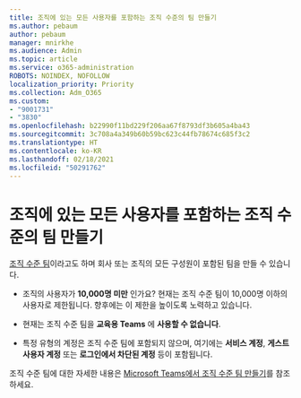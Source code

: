 ```yaml
---
title: 조직에 있는 모든 사용자를 포함하는 조직 수준의 팀 만들기
ms.author: pebaum
author: pebaum
manager: mnirkhe
ms.audience: Admin
ms.topic: article
ms.service: o365-administration
ROBOTS: NOINDEX, NOFOLLOW
localization_priority: Priority
ms.collection: Adm_O365
ms.custom:
- "9001731"
- "3830"
ms.openlocfilehash: b22990f11bd229f206aa67f8793df3b605a4ba43
ms.sourcegitcommit: 3c708a4a349b60b59bc623c44fb78674c685f3c2
ms.translationtype: HT
ms.contentlocale: ko-KR
ms.lasthandoff: 02/18/2021
ms.locfileid: "50291762"
---
```

# <a name="create-an-org-wide-team-that-includes-everyone-in-your-organization"></a>조직에 있는 모든 사용자를 포함하는 조직 수준의 팀 만들기

[조직 수준 팀](https://docs.microsoft.com/microsoftteams/create-an-org-wide-team)이라고도 하며 회사 또는 조직의 모든 구성원이 포함된 팀을 만들 수 있습니다.

- 조직의 사용자가 **10,000명 미만** 인가요? 현재는 조직 수준 팀이 10,000명 이하의 사용자로 제한됩니다. 향후에는 이 제한을 높이도록 노력하고 있습니다.

- 현재는 조직 수준 팀을 **교육용 Teams** 에 **사용할 수 없습니다**.

- 특정 유형의 계정은 조직 수준 팀에 포함되지 않으며, 여기에는 **서비스 계정**, **게스트 사용자 계정** 또는 **로그인에서 차단된 계정** 등이 포함됩니다.

조직 수준 팀에 대한 자세한 내용은 [Microsoft Teams에서 조직 수준 팀 만들기](https://docs.microsoft.com/microsoftteams/create-an-org-wide-team)를 참조하세요. 
